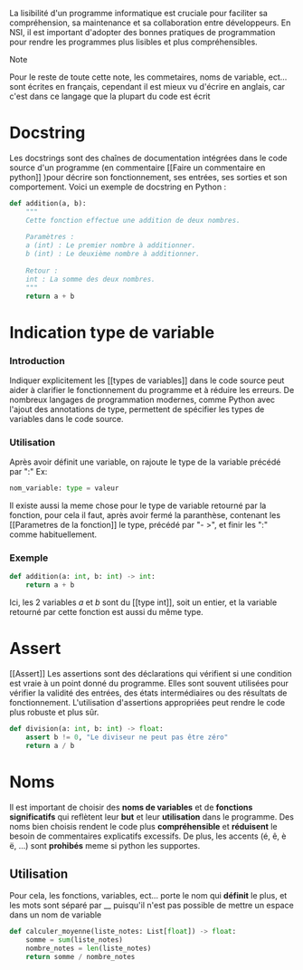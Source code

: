 La lisibilité d'un programme informatique est cruciale pour faciliter sa compréhension, sa maintenance et sa collaboration entre développeurs. En NSI, il est important d'adopter des bonnes pratiques de programmation pour rendre les programmes plus lisibles et plus compréhensibles.

> [!note]
> 
> Pour le reste de toute cette note, les commetaires, noms de variable, ect... sont écrites en français, cependant il est mieux vu d'écrire en anglais, car c'est dans ce langage que la plupart du code est écrit

# Docstring
Les docstrings sont des chaînes de documentation intégrées dans le code source d'un programme (en commentaire [[Faire un commentaire en python]] )pour décrire son fonctionnement, ses entrées, ses sorties et son comportement. Voici un exemple de docstring en Python :

```python
def addition(a, b):
    """
    Cette fonction effectue une addition de deux nombres.
    
    Paramètres :
    a (int) : Le premier nombre à additionner.
    b (int) : Le deuxième nombre à additionner.
    
    Retour :
    int : La somme des deux nombres.
    """
    return a + b
```

# Indication type de variable

### Introduction
Indiquer explicitement les [[types de variables]] dans le code source peut aider à clarifier le fonctionnement du programme et à réduire les erreurs. De nombreux langages de programmation modernes, comme Python avec l'ajout des annotations de type, permettent de spécifier les types de variables dans le code source.
### Utilisation
Après avoir définit une variable, on rajoute le type de la variable précédé par ":" Ex:

```python
nom_variable: type = valeur
```

Il existe aussi la meme chose pour le type de variable retourné par la fonction, pour cela il faut, après avoir fermé la paranthèse, contenant les [[Parametres de la fonction]] le type, précédé par "- >", et finir les ":" comme habituellement. 

### Exemple

```python
def addition(a: int, b: int) -> int:
    return a + b
```

Ici, les 2 variables *a* et *b* sont du [[type int]], soit un entier, et la variable retourné par cette fonction est aussi du même type.

# Assert
[[Assert]]
Les assertions sont des déclarations qui vérifient si une condition est vraie à un point donné du programme. Elles sont souvent utilisées pour vérifier la validité des entrées, des états intermédiaires ou des résultats de fonctionnement. L'utilisation d'assertions appropriées peut rendre le code plus robuste et plus sûr.

```python
def division(a: int, b: int) -> float:
    assert b != 0, "Le diviseur ne peut pas être zéro"
    return a / b
```

# Noms
Il est important de choisir des **noms de variables** et de **fonctions** **significatifs** qui reflètent leur **but** et leur **utilisation** dans le programme. Des noms bien choisis rendent le code plus **compréhensible** et **réduisent** le besoin de commentaires explicatifs excessifs.
De plus, les accents (é, ê, è ë, ...) sont **prohibés** meme si python les supportes.

## Utilisation

Pour cela, les fonctions, variables, ect... porte le nom qui **définit** le plus, et les mots sont séparé par __ puisqu'il n'est pas possible de mettre un espace dans un nom de variable

```python
def calculer_moyenne(liste_notes: List[float]) -> float:
    somme = sum(liste_notes)
    nombre_notes = len(liste_notes)
    return somme / nombre_notes 
```
